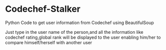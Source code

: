 # Codechef-Stalker
Python Code to get user information from Codechef using BeautifulSoup

Just type in the user name of the person,and all the information like codechef rating,global rank will be displayed to 
the user enabling him/her to compare himself/herself with another user 
